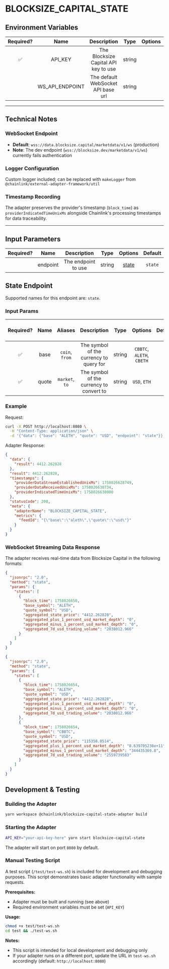 # BLOCKSIZE_CAPITAL_STATE

## Environment Variables

| Required? |      Name       |             Description              |  Type  | Options |                     Default                     |
| :-------: | :-------------: | :----------------------------------: | :----: | :-----: | :---------------------------------------------: |
|    ✅     |     API_KEY     | The Blocksize Capital API key to use | string |         |                                                 |
|           | WS_API_ENDPOINT |  The default WebSocket API base url  | string |         | `wss://data.blocksize.capital/marketdata/v1/ws` |

---

## Technical Notes

### WebSocket Endpoint

- **Default**: `wss://data.blocksize.capital/marketdata/v1/ws` (production)
- **Note**: The dev endpoint (`wss://blocksize.dev/marketdata/v1/ws`) currently fails authentication

### Logger Configuration

Custom logger included; can be replaced with `makeLogger` from `@chainlink/external-adapter-framework/util`

### Timestamp Recording

The adapter preserves the provider's timestamp (`block_time`) as `providerIndicatedTimeUnixMs` alongside Chainlink's processing timestamps for data traceability.

---

## Input Parameters

| Required? |   Name   |     Description     |  Type  |         Options          | Default |
| :-------: | :------: | :-----------------: | :----: | :----------------------: | :-----: |
|           | endpoint | The endpoint to use | string | [state](#state-endpoint) | `state` |

## State Endpoint

Supported names for this endpoint are: `state`.

### Input Params

| Required? | Name  |    Aliases     |               Description                |  Type  |          Options          | Default | Depends On | Not Valid With |
| :-------: | :---: | :------------: | :--------------------------------------: | :----: | :-----------------------: | :-----: | :--------: | :------------: |
|    ✅     | base  | `coin`, `from` | The symbol of the currency to query for  | string | `CBBTC`, `ALETH`, `CBETH` |         |            |                |
|    ✅     | quote | `market`, `to` | The symbol of the currency to convert to | string |       `USD`, `ETH`        |         |            |                |

### Example

Request:

```bash
curl -X POST http://localhost:8080 \
  -H "Content-Type: application/json" \
  -d '{"data": {"base": "ALETH", "quote": "USD", "endpoint": "state"}}'
```

Adapter Response:

```json
{
  "data": {
    "result": 4412.262828
  },
  "result": 4412.262828,
  "timestamps": {
    "providerDataStreamEstablishedUnixMs": 1758026628749,
    "providerDataReceivedUnixMs": 1758026630734,
    "providerIndicatedTimeUnixMs": 1758026630000
  },
  "statusCode": 200,
  "meta": {
    "adapterName": "BLOCKSIZE_CAPITAL_STATE",
    "metrics": {
      "feedId": "{\"base\":\"aleth\",\"quote\":\"usd\"}"
    }
  }
}
```

### WebSocket Streaming Data Response

The adapter receives real-time data from Blocksize Capital in the following formats:

```json
{
  "jsonrpc": "2.0",
  "method": "state",
  "params": {
    "states": [
      {
        "block_time": 1758026650,
        "base_symbol": "ALETH",
        "quote_symbol": "USD",
        "aggregated_state_price": "4412.262828",
        "aggregated_plus_1_percent_usd_market_depth": "0",
        "aggregated_minus_1_percent_usd_market_depth": "0",
        "aggregated_7d_usd_trading_volume": "2038012.966"
      }
    ]
  }
}
```

```json
{
  "jsonrpc": "2.0",
  "method": "state",
  "params": {
    "states": [
      {
        "block_time": 1758026654,
        "base_symbol": "ALETH",
        "quote_symbol": "USD",
        "aggregated_state_price": "4412.262828",
        "aggregated_plus_1_percent_usd_market_depth": "0",
        "aggregated_minus_1_percent_usd_market_depth": "0",
        "aggregated_7d_usd_trading_volume": "2038012.966"
      },
      {
        "block_time": 1758026654,
        "base_symbol": "CBBTC",
        "quote_symbol": "USD",
        "aggregated_state_price": "115358.0514",
        "aggregated_plus_1_percent_usd_market_depth": "8.639705238e+11",
        "aggregated_minus_1_percent_usd_market_depth": "344435369.8",
        "aggregated_7d_usd_trading_volume": "2559739583"
      }
    ]
  }
}
```

## Development & Testing

### Building the Adapter

```bash
yarn workspace @chainlink/blocksize-capital-state-adapter build
```

### Starting the Adapter

```bash
API_KEY="your-api-key-here" yarn start blocksize-capital-state
```

The adapter will start on port `8080` by default.

### Manual Testing Script

A test script (`/test/test-ws.sh`) is included for development and debugging purposes. This script demonstrates basic adapter functionality with sample requests.

**Prerequisites:**

- Adapter must be built and running (see above)
- Required environment variables must be set (`API_KEY`)

**Usage:**

```bash
chmod +x test/test-ws.sh
cd test && ./test-ws.sh
```

**Notes:**

- This script is intended for local development and debugging only
- If your adapter runs on a different port, update the URL in `test-ws.sh` accordingly (default: `http://localhost:8080`)

